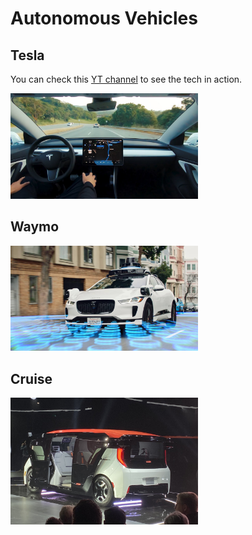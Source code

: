 # Autonomous Vehicles

## Tesla
You can check this [YT channel](https://www.youtube.com/c/WholeMarsCatalog) to see the tech in action.

<img src="/Directories/Autonomous-Vehicles/Images/Tesla/Tesla.jpg" alt="Tesla" width="300"/>

## Waymo
<img src="/Directories/Autonomous-Vehicles/Images/waymo/waymo.jpg" alt="Waymo" width="300"/>

## Cruise
<img src="/Directories/Autonomous-Vehicles/Images/Cruise/Cruise.jpg" alt="Cruise" width="300"/>
